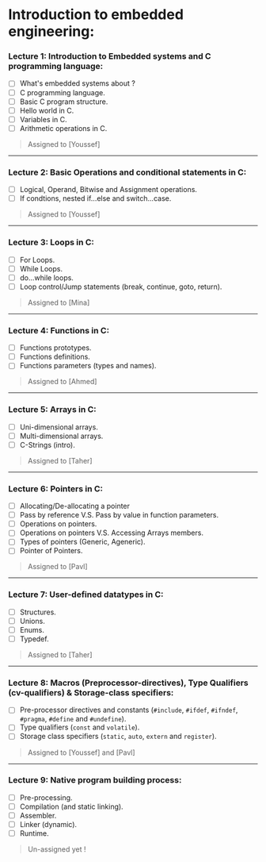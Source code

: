 # Introduction to embedded engineering: 

### Lecture 1: Introduction to Embedded systems and C programming language:

- [ ] What's embedded systems about ?
- [ ] C programming language.
- [ ] Basic C program structure.
- [ ] Hello world in C.
- [ ] Variables in C.
- [ ] Arithmetic operations in C.

> Assigned to [Youssef]
-----------------------------------------------------------------
### Lecture 2: Basic Operations and conditional statements in C:

- [ ] Logical, Operand, Bitwise and Assignment operations.
- [ ] If condtions, nested if...else and switch...case.

> Assigned to [Youssef]
-----------------------------------------------------------------
### Lecture 3: Loops in C:

- [ ] For Loops.
- [ ] While Loops.
- [ ] do...while loops.
- [ ] Loop control/Jump statements (break, continue, goto, return).

> Assigned to [Mina]
-----------------------------------------------------------------
### Lecture 4: Functions in C:

- [ ] Functions prototypes.
- [ ] Functions definitions.
- [ ] Functions parameters (types and names).

> Assigned to [Ahmed]
-----------------------------------------------------------------
### Lecture 5: Arrays in C:

- [ ] Uni-dimensional arrays.
- [ ] Multi-dimensional arrays.
- [ ] C-Strings (intro).

> Assigned to [Taher]
-----------------------------------------------------------------
### Lecture 6: Pointers in C:

- [ ] Allocating/De-allocating a pointer
- [ ] Pass by reference V.S. Pass by value in function parameters.
- [ ] Operations on pointers.
- [ ] Operations on pointers V.S. Accessing Arrays members.
- [ ] Types of pointers (Generic, Ageneric).
- [ ] Pointer of Pointers.

> Assigned to [Pavl]
-----------------------------------------------------------------
### Lecture 7: User-defined datatypes in C:

- [ ] Structures.
- [ ] Unions.
- [ ] Enums.
- [ ] Typedef.

> Assigned to [Taher]
-----------------------------------------------------------------
### Lecture 8: Macros (Preprocessor-directives), Type Qualifiers (cv-qualifiers) & Storage-class specifiers: 

- [ ] Pre-processor directives and constants (`#include`, `#ifdef`, `#ifndef`, `#pragma`, `#define` and `#undefine`).
- [ ] Type qualifiers (`const` and `volatile`).
- [ ] Storage class specifiers (`static`, `auto`, `extern` and `register`).

> Assigned to [Youssef] and [Pavl]
-----------------------------------------------------------------
### Lecture 9: Native program building process: 

- [ ] Pre-processing.
- [ ] Compilation (and static linking).
- [ ] Assembler.
- [ ] Linker (dynamic).
- [ ] Runtime.

> Un-assigned yet !
